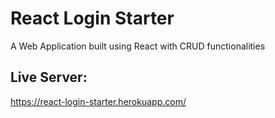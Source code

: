 # React Login Starter
A Web Application built using React with CRUD functionalities

## Live Server:

https://react-login-starter.herokuapp.com/
